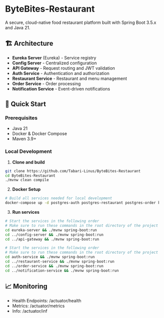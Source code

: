 # ByteBites-Restaurant

A secure, cloud-native food restaurant platform built with Spring Boot 3.5.x and Java 21.

## 🏗️ Architecture

- **Eureka Server** (Eureka) - Service registry
- **Config Server** - Centralized configuration
- **API Gateway** - Request routing and JWT validation
- **Auth Service** - Authentication and authorization
- **Restaurant Service** - Restaurant and menu management
- **Order Service** - Order processing
- **Notification Service** - Event-driven notifications

## 🚀 Quick Start

### Prerequisites
- Java 21
- Docker & Docker Compose
- Maven 3.9+

### Local Development

1. **Clone and build**
```bash
git clone https://github.com/Tabari-Linus/ByteBites-Restaurant
cd ByteBites-Restaurant
./mvnw clean compile
````
2. **Docker Setup**
```bash
# Build all services needed for local development
docker-compose up -d postgres-auth postgres-restaurant postgres-order kafka zookeeper
````
3. **Run services**
```bash
# Start the services in the following order
# Make sure to run these commands in the root directory of the project
cd eureka-server && ./mvnw spring-boot:run
cd ../config-server && ./mvnw spring-boot:run
cd ../api-gateway && ./mvnw spring-boot:run
````

```bash
# Start the services in the following order
# Make sure to run these commands in the root directory of the project
cd auth-service && ./mvnw spring-boot:run
cd ../restaurant-service && ./mvnw spring-boot:run
cd ../order-service && ./mvnw spring-boot:run
cd ../notification-service && ./mvnw spring-boot:run


```

## 📈 Monitoring
- Health Endpoints: /actuator/health
- Metrics: /actuator/metrics
- Info: /actuator/inf